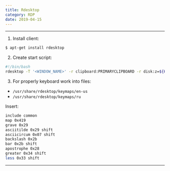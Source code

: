 ```yaml
---
title: Rdesktop
category: RDP
date: 2019-04-15
---
```


-----

1. Install client:
```bash
$ apt-get install rdesktop
```

2. Create start script:
```bash
#!/bin/bash
rdesktop -T '<WINDOW_NAME>' -r clipboard:PRIMARYCLIPBOARD -r disk:z=${HOME} -k en-us -N -a 16 -z -f -u <USERNAME> <SERVER_IP>`
```

3. For properly keyboard work into files:
* `/usr/share/rdesktop/keymaps/en-us`
* `/usr/share/rdesktop/keymaps/ru`

Insert:

```bash
include common
map 0x419
grave 0x29
asciitilde 0x29 shift
asciicircum 0x07 shift
backslash 0x2b
bar 0x2b shift
apostrophe 0x28
greater 0x34 shift
less 0x33 shift
```

-----